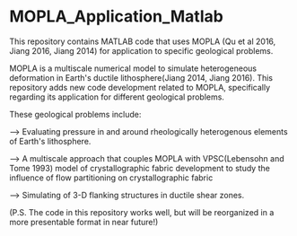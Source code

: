 # MOPLA_Application_Matlab
This repository contains MATLAB code that uses MOPLA (Qu et al 2016, Jiang 2016, Jiang 2014) for application to specific geological problems.


MOPLA is a multiscale numerical model to simulate heterogeneous deformation in Earth's ductile lithosphere(Jiang 2014, Jiang 2016). This repository
adds new code development related to MOPLA, specifically regarding its application for different geological problems.

These geological problems include:

--> Evaluating pressure in and around rheologically heterogenous elements of Earth's lithosphere.

--> A multiscale approach that couples MOPLA with VPSC(Lebensohn and Tome 1993) model of crystallographic fabric development 
    to study the influence of flow partitioning on crystallographic fabric

--> Simulating of 3-D flanking structures in ductile shear zones.

(P.S. The code in this repository works well, but will be reorganized in a more presentable format in near future!)
